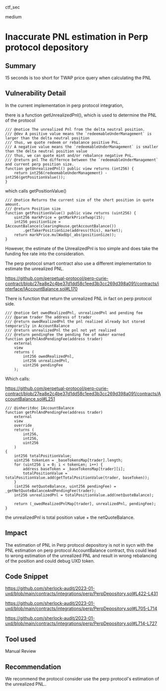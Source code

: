 ctf_sec

medium

# Inaccurate PNL estimation in Perp protocol depository

## Summary

15 seconds is too short for TWAP price query when calculating the PNL

## Vulnerability Detail

In the current implementation in perp protocol integration, 

there is a function getUnrealizedPnl(), which is used to determine the PNL of the protocol

```solidity
/// @notice The unrealized Pnl from the delta neutral position.
/// @dev A positive value means the `redeemableUnderManagement` is larger than the delta neutral position
/// thus, we quote redeem or rebalance positive PnL.
/// A negative value means the `redeemableUnderManagement` is smaller than the delta neutral position value
/// thus, we can quote mint and/or rebalance negative PnL.
/// @return pnl The differnce between the `redeemableUnderManagement` and current perp position size.
function getUnrealizedPnl() public view returns (int256) {
	return int256(redeemableUnderManagement) - int256(getPositionValue());
}
```

which calls getPositionValue()

```solidity
/// @notice Returns the current size of the short position in quote amount.
/// @return Position size
function getPositionValue() public view returns (uint256) {
	uint256 markPrice = getMarkPriceTwap(15);
	int256 positionSize = IAccountBalance(clearingHouse.getAccountBalance())
		.getTakerPositionSize(address(this), market);
	return markPrice.mulWadUp(_abs(positionSize));
}
```

However, the estimate of the UnrealizedPnl is too simple and does take the funding fee rate into the consideration. 

The perp protocol smart contract also use a different implementation to estimate the unrealized PNL.

https://github.com/perpetual-protocol/perp-curie-contract/blob/27ea8e2c4be37d1dd58c1eed3b3cc269d398a091/contracts/interface/IAccountBalance.sol#L170

There is function that return the unrealized PNL in fact on perp protocol side.

```solidity
/// @notice Get owedRealizedPnl, unrealizedPnl and pending fee
/// @param trader The address of trader
/// @return owedRealizedPnl the pnl realized already but stored temporarily in AccountBalance
/// @return unrealizedPnl the pnl not yet realized
/// @return pendingFee the pending fee of maker earned
function getPnlAndPendingFee(address trader)
	external
	view
	returns (
		int256 owedRealizedPnl,
		int256 unrealizedPnl,
		uint256 pendingFee
	);
```

Which calls:

https://github.com/perpetual-protocol/perp-curie-contract/blob/27ea8e2c4be37d1dd58c1eed3b3cc269d398a091/contracts/AccountBalance.sol#L251

```solidity
/// @inheritdoc IAccountBalance
function getPnlAndPendingFee(address trader)
	external
	view
	override
	returns (
		int256,
		int256,
		uint256
	)
{
	int256 totalPositionValue;
	uint256 tokenLen = _baseTokensMap[trader].length;
	for (uint256 i = 0; i < tokenLen; i++) {
		address baseToken = _baseTokensMap[trader][i];
		totalPositionValue = totalPositionValue.add(getTotalPositionValue(trader, baseToken));
	}
	(int256 netQuoteBalance, uint256 pendingFee) = _getNetQuoteBalanceAndPendingFee(trader);
	int256 unrealizedPnl = totalPositionValue.add(netQuoteBalance);

	return (_owedRealizedPnlMap[trader], unrealizedPnl, pendingFee);
}
```

the unrealizedPnl is total position value + the netQuoteBalance.

## Impact

The estimation of PNL in Perp protocol depository is not in sycn with the PNL estimation on perp protocol AccountBalance contract, this could lead to wrong estimation of the unrealized PNL and result in wrong rebalancing of the position and could debug UXD token.

## Code Snippet

https://github.com/sherlock-audit/2023-01-uxd/blob/main/contracts/integrations/perp/PerpDepository.sol#L422-L431

https://github.com/sherlock-audit/2023-01-uxd/blob/main/contracts/integrations/perp/PerpDepository.sol#L705-L714

https://github.com/sherlock-audit/2023-01-uxd/blob/main/contracts/integrations/perp/PerpDepository.sol#L714-L727

## Tool used

Manual Review

## Recommendation

We recommend the protocol consider use the perp protocol's estimation of the unrealized PNL..
